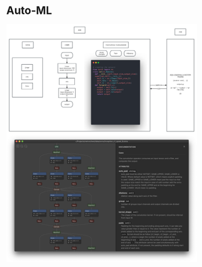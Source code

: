 # Auto-ML
<div align=center>
<img src="./arch.jpg" align=center />
<img src="./netron.png" align=center />
</div>
